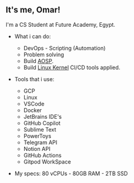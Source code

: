 ## It's me, Omar!

I'm a CS Student at Future Academy, Egypt.

-   What i can do:
    - DevOps - Scripting (Automation)
    - Problem solving
    - Build [AOSP](https://source.android.com/).
    - Build [Linux Kernel](https://github.com/etahamad/kernel_xiaomi_lavender) CI/CD tools applied.

-   Tools that i use:
    - GCP
    - Linux
    - VSCode
    - Docker
    - JetBrains IDE's
    - GitHub Copilot
    - Sublime Text
    - PowerToys
    - Telegram API
    - Notion API
    - GitHub Actions
    - Gitpod WorkSpace

-   My specs:  80 vCPUs - 80GB RAM - 2TB SSD
